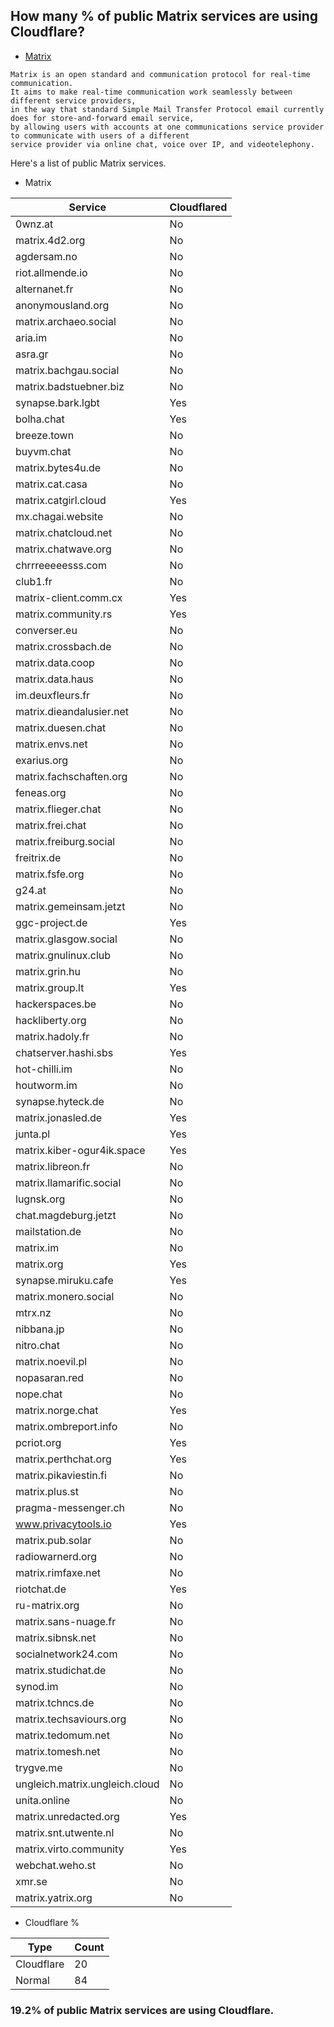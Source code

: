 ## How many % of public Matrix services are using Cloudflare?


- [Matrix](https://en.wikipedia.org/wiki/Matrix_(protocol))
```
Matrix is an open standard and communication protocol for real-time communication. 
It aims to make real-time communication work seamlessly between different service providers, 
in the way that standard Simple Mail Transfer Protocol email currently does for store-and-forward email service, 
by allowing users with accounts at one communications service provider to communicate with users of a different 
service provider via online chat, voice over IP, and videotelephony.
```


Here's a list of public Matrix services.


[//]: # (start replacement)


- Matrix

| Service | Cloudflared |
| --- | --- |
| 0wnz.at | No |
| matrix.4d2.org | No |
| agdersam.no | No |
| riot.allmende.io | No |
| alternanet.fr | No |
| anonymousland.org | No |
| matrix.archaeo.social | No |
| aria.im | No |
| asra.gr | No |
| matrix.bachgau.social | No |
| matrix.badstuebner.biz | No |
| synapse.bark.lgbt | Yes |
| bolha.chat | Yes |
| breeze.town | No |
| buyvm.chat | No |
| matrix.bytes4u.de | No |
| matrix.cat.casa | No |
| matrix.catgirl.cloud | Yes |
| mx.chagai.website | No |
| matrix.chatcloud.net | No |
| matrix.chatwave.org | No |
| chrrreeeeesss.com | No |
| club1.fr | No |
| matrix-client.comm.cx | Yes |
| matrix.community.rs | Yes |
| converser.eu | No |
| matrix.crossbach.de | No |
| matrix.data.coop | No |
| matrix.data.haus | No |
| im.deuxfleurs.fr | No |
| matrix.dieandalusier.net | No |
| matrix.duesen.chat | No |
| matrix.envs.net | No |
| exarius.org | No |
| matrix.fachschaften.org | No |
| feneas.org | No |
| matrix.flieger.chat | No |
| matrix.frei.chat | No |
| matrix.freiburg.social | No |
| freitrix.de | No |
| matrix.fsfe.org | No |
| g24.at | No |
| matrix.gemeinsam.jetzt | No |
| ggc-project.de | Yes |
| matrix.glasgow.social | No |
| matrix.gnulinux.club | No |
| matrix.grin.hu | No |
| matrix.group.lt | Yes |
| hackerspaces.be | No |
| hackliberty.org | No |
| matrix.hadoly.fr | No |
| chatserver.hashi.sbs | Yes |
| hot-chilli.im | No |
| houtworm.im | No |
| synapse.hyteck.de | No |
| matrix.jonasled.de | Yes |
| junta.pl | Yes |
| matrix.kiber-ogur4ik.space | Yes |
| matrix.libreon.fr | No |
| matrix.llamarific.social | No |
| lugnsk.org | No |
| chat.magdeburg.jetzt | No |
| mailstation.de | No |
| matrix.im | No |
| matrix.org | Yes |
| synapse.miruku.cafe | Yes |
| matrix.monero.social | No |
| mtrx.nz | No |
| nibbana.jp | No |
| nitro.chat | No |
| matrix.noevil.pl | No |
| nopasaran.red | No |
| nope.chat | No |
| matrix.norge.chat | Yes |
| matrix.ombreport.info | No |
| pcriot.org | Yes |
| matrix.perthchat.org | Yes |
| matrix.pikaviestin.fi | No |
| matrix.plus.st | No |
| pragma-messenger.ch | No |
| www.privacytools.io | Yes |
| matrix.pub.solar | No |
| radiowarnerd.org | No |
| matrix.rimfaxe.net | No |
| riotchat.de | Yes |
| ru-matrix.org | No |
| matrix.sans-nuage.fr | No |
| matrix.sibnsk.net | No |
| socialnetwork24.com | No |
| matrix.studichat.de | No |
| synod.im | No |
| matrix.tchncs.de | No |
| matrix.techsaviours.org | No |
| matrix.tedomum.net | No |
| matrix.tomesh.net | No |
| trygve.me | No |
| ungleich.matrix.ungleich.cloud | No |
| unita.online | No |
| matrix.unredacted.org | Yes |
| matrix.snt.utwente.nl | No |
| matrix.virto.community | Yes |
| webchat.weho.st | No |
| xmr.se | No |
| matrix.yatrix.org | No |


- Cloudflare %

| Type | Count |
| --- | --- |
| Cloudflare | 20 |
| Normal | 84 |


### 19.2% of public Matrix services are using Cloudflare.
